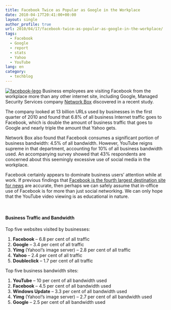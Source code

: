 ```yaml
---
title: Facebook Twice as Popular as Google in the Workplace
date: 2010-04-17T20:41:00+00:00
layout: single
author_profile: true
url: 2010/04/17/facebook-twice-as-popular-as-google-in-the-workplace/
tags:
  - Facebook
  - Google
  - report
  - stats
  - Yahoo
  - YouTube
lang: en
category: 
  - techblog
---
```

[![facebook-lego](http://lh5.ggpht.com/_vaUVXcmC3OI/S8oWBE26phI/AAAAAAAACAY/LPPtQ9tem_I/facebook-lego_thumb%5B2%5D.jpg?imgmax=800 "facebook-lego")](http://lh4.ggpht.com/_vaUVXcmC3OI/S8oV_So43FI/AAAAAAAACAU/KE_tX9nEIx8/s1600-h/facebook-lego%5B4%5D.jpg) Business employees are visiting Facebook from the workplace more than any other internet site, including Google, Managed Security Services company [Network Box](http://www.network-box.com/node/533) discovered in a recent study. 

The company looked at 13 billion URLs used by businesses in the first quarter of 2010 and found that 6.8% of all business Internet traffic goes to Facebook, which is double the amount of business traffic that goes to Google and nearly triple the amount that Yahoo gets. 

Network Box also found that Facebook consumes a significant portion of business bandwidth: 4.5% of all bandwidth. However, YouTube reigns supreme in that department, accounting for 10% of all business bandwidth used. An accompanying survey showed that 43% respondents are concerned about this seemingly excessive use of social media in the workplace. 

Facebook certainly appears to dominate business users’ attention while at work. If previous findings that [Facebook is the fourth largest destination site for news](http://paidcontent.org/article/419-facebooks-new-role-news-site/) are accurate, then perhaps we can safely assume that in-office use of Facebook is for more than just social networking. We can only hope that the YouTube video viewing is as educational in nature. 

  

#### Business Traffic and Bandwidth

Top five websites visited by businesses: 

  1. **Facebook** – 6.8 per cent of all traffic 
  2. **Google** – 3.4 per cent of all traffic 
  3. **Yimg** (Yahoo!’s image server) – 2.8 per cent of all traffic 
  4. **Yahoo** – 2.4 per cent of all traffic 
  5. **Doubleclick** – 1.7 per cent of all traffic

Top five business bandwidth sites: 

  1. **YouTube** – 10 per cent of all bandwidth used 
  2. **Facebook** – 4.5 per cent of all bandwidth used 
  3. **Windows Update** – 3.3 per cent of all bandwidth used 
  4. **Yimg** (Yahoo!’s image server) – 2.7 per cent of all bandwidth used 
  5. **Google** – 2.5 per cent of all bandwidth used
